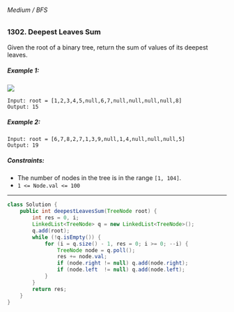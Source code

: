 ###### Medium / BFS

### 1302. Deepest Leaves Sum

Given the root of a binary tree, return the sum of values of its deepest leaves.
 

##### Example 1:
![](https://assets.leetcode.com/uploads/2019/07/31/1483_ex1.png)
```
Input: root = [1,2,3,4,5,null,6,7,null,null,null,null,8]
Output: 15
```
##### Example 2:
```
Input: root = [6,7,8,2,7,1,3,9,null,1,4,null,null,null,5]
Output: 19
``` 

##### Constraints:

- The number of nodes in the tree is in the range `[1, 104]`.
- `1 <= Node.val <= 100`

***

```java
class Solution {
    public int deepestLeavesSum(TreeNode root) {
        int res = 0, i;
        LinkedList<TreeNode> q = new LinkedList<TreeNode>();
        q.add(root);
        while (!q.isEmpty()) {
            for (i = q.size() - 1, res = 0; i >= 0; --i) {
                TreeNode node = q.poll();
                res += node.val;
                if (node.right != null) q.add(node.right);
                if (node.left  != null) q.add(node.left);
            }
        }
        return res;
    }
}
```
